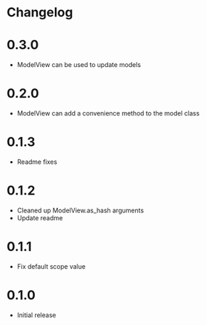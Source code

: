 # Changelog

# 0.3.0
* ModelView can be used to update models


# 0.2.0
* ModelView can add a convenience method to the model class


# 0.1.3
* Readme fixes


# 0.1.2
* Cleaned up ModelView.as_hash arguments
* Update readme


# 0.1.1
* Fix default scope value


# 0.1.0
* Initial release

